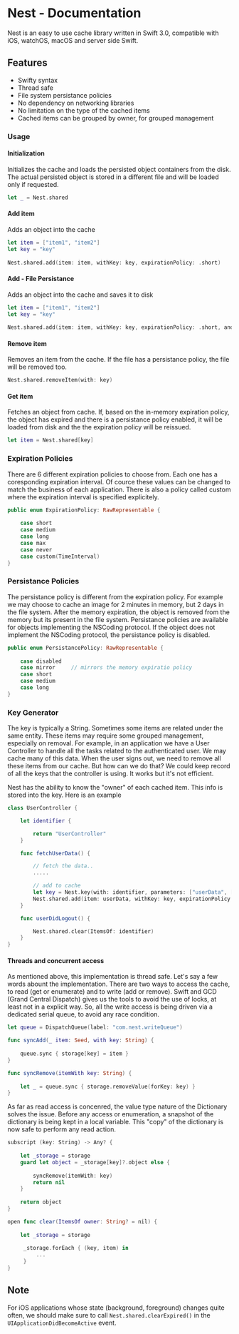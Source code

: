 # Nest - Documentation

Nest is an easy to use cache library written in Swift 3.0, compatible with iOS, watchOS, macOS and server side Swift.

## Features
* Swifty syntax
* Thread safe
* File system persistance policies
* No dependency on networking libraries
* No limitation on the type of the cached items
* Cached items can be grouped by owner, for grouped management


### Usage
#### Initialization
Initializes the cache and loads the persisted object containers from the disk. The actual persisted object is stored in a different file and will be loaded only if requested.
```Swift
let _ = Nest.shared
```

#### Add item
Adds an object into the cache
```Swift
let item = ["item1", "item2"]
let key = "key"
        
Nest.shared.add(item: item, withKey: key, expirationPolicy: .short)
```

#### Add - File Persistance
Adds an object into the cache and saves it to disk
```Swift
let item = ["item1", "item2"]
let key = "key"
        
Nest.shared.add(item: item, withKey: key, expirationPolicy: .short, andPersistancePolicy: .short))
```

#### Remove item
Removes an item from the cache. 
If the file has a persistance policy, the file will be removed too.
```Swift
Nest.shared.removeItem(with: key)
```

#### Get item
Fetches an object from cache. 
If, based on the in-memory expiration policy, the object has expired and there is a persistance policy enabled, it will be loaded from disk and the the expiration policy will be reissued.
```Swift
let item = Nest.shared[key]
```

### Expiration Policies
There are 6 different expiration policies to choose from. Each one has a coresponding expiration interval. Of cource these values can be changed to match the business of each application. There is also a policy called custom where the expiration interval is specified explicitely.
```Swift
public enum ExpirationPolicy: RawRepresentable {
    
    case short
    case medium
    case long
    case max
    case never
    case custom(TimeInterval)
}
```

### Persistance Policies
The persistance policy is different from the expiration policy. For example we may choose to cache an image for 2 minutes in memory, but 2 days in the file system. After the memory expiration, the object is removed from the memory but its present in the file system. Persistance policies are available for objects implementing the NSCoding protocol. If the object does not implement the NSCoding protocol, the persistance policy is disabled.

```Swift
public enum PersistancePolicy: RawRepresentable {
    
    case disabled
    case mirror     // mirrors the memory expiratio policy
    case short
    case medium
    case long
}
```

### Key Generator
The key is typically a String. Sometimes some items are related under the same entity. These items may require some grouped management, especially on removal.
For example, in an application we have a User Controller to handle all the tasks related to the authenticated user. We may cache many of this data. When the user signs out, we need to remove all these items from our cache.
But how can we do that? We could keep record of all the keys that the controller is using. It works but it's not efficient. 

Nest has the ability to know the "owner" of each cached item. This info is stored into the key.
Here is an example

```Swift
class UserController {

    let identifier {

        return "UserController"
    }

    func fetchUserData() {

        // fetch the data..
        .....

        // add to cache
        let key = Nest.key(with: identifier, parameters: ["userData", [username]])
        Nest.shared.add(item: userData, withKey: key, expirationPolicy: .short)
    }

    func userDidLogout() {

        Nest.shared.clear(ItemsOf: identifier)
    }
}
```

#### Threads and concurrent access
As mentioned above, this implementation is thread safe. Let's say a few words abount the implementation.
There are two ways to access the cache, to read (get or enumerate) and to write (add or remove). Swift and GCD (Grand Central Dispatch) gives us the tools to avoid the use of locks, at least not in a explicit way. So, all the write access is being driven via a dedicated serial queue, to avoid any race condition. 
```Swift
let queue = DispatchQueue(label: "com.nest.writeQueue")

func syncAdd(_ item: Seed, with key: String) {
        
    queue.sync { storage[key] = item }
}

func syncRemove(itemWith key: String) {
        
    let _ = queue.sync { storage.removeValue(forKey: key) }
}
```
As far as read access is concenred, the value type nature of the Dictionary solves the issue. Before any access or enumeration, a snapshot of the dictionary is being kept in a local variable. This "copy" of the dictionary is now safe to perform any read action.

```Swift
subscript (key: String) -> Any? {
        
    let _storage = storage
    guard let object = _storage[key]?.object else {
            
        syncRemove(itemWith: key)
        return nil
    }
        
    return object
}

open func clear(ItemsOf owner: String? = nil) {
        
    let _storage = storage
        
     _storage.forEach { (key, item) in
         ...
     }
}

```

## Note
For iOS applications whose state (background, foreground) changes quite often, we should make sure to call `Nest.shared.clearExpired()` in the  `UIApplicationDidBecomeActive` event.
